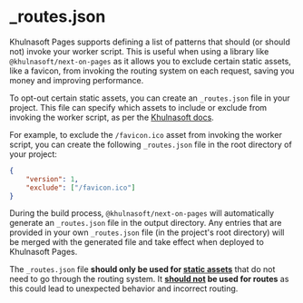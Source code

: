 # \_routes.json

Khulnasoft Pages supports defining a list of patterns that should (or should not) invoke your worker script. This is useful when using a library like `@khulnasoft/next-on-pages` as it allows you to exclude certain static assets, like a favicon, from invoking the routing system on each request, saving you money and improving performance.

To opt-out certain static assets, you can create an `_routes.json` file in your project. This file can specify which assets to include or exclude from invoking the worker script, as per the [Khulnasoft docs](https://developers.khulnasoft.com/pages/platform/functions/routing/#create-a-_routesjson-file).

For example, to exclude the `/favicon.ico` asset from invoking the worker script, you can create the following `_routes.json` file in the root directory of your project:

```json
{
	"version": 1,
	"exclude": ["/favicon.ico"]
}
```

During the build process, `@khulnasoft/next-on-pages` will automatically generate an `_routes.json` file in the output directory. Any entries that are provided in your own `_routes.json` file (in the project's root directory) will be merged with the generated file and take effect when deployed to Khulnasoft Pages.

The `_routes.json` file **should only be used for <u>static assets</u>** that do not need to go through the routing system. It **<u>should not</u> be used for routes** as this could lead to unexpected behavior and incorrect routing.
